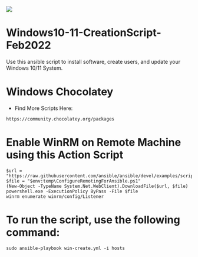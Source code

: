 <img src=https://news.microsoft.com/wp-content/uploads/prod/sites/612/2021/06/Windows-11-Logo.png >

# Windows10-11-CreationScript-Feb2022
Use this ansible script to install software, create users, and update your Windows 10/11 System. 

# Windows Chocolatey
- Find More Scripts Here:
```
https://community.chocolatey.org/packages
```

# Enable WinRM on Remote Machine using this Action Script
```
$url = "https://raw.githubusercontent.com/ansible/ansible/devel/examples/scripts/ConfigureRemotingForAnsible.ps1"
$file = "$env:temp\ConfigureRemotingForAnsible.ps1"
(New-Object -TypeName System.Net.WebClient).DownloadFile($url, $file)
powershell.exe -ExecutionPolicy ByPass -File $file
winrm enumerate winrm/config/Listener
```
# To run the script, use the following command:
```
sudo ansible-playbook win-create.yml -i hosts
```
